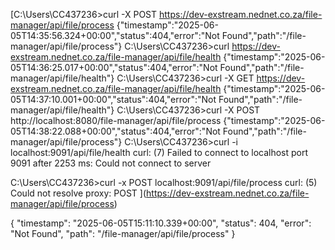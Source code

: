 [C:\Users\CC437236>curl -X POST https://dev-exstream.nednet.co.za/file-manager/api/file/process
{"timestamp":"2025-06-05T14:35:56.324+00:00","status":404,"error":"Not Found","path":"/file-manager/api/file/process"}
C:\Users\CC437236>curl https://dev-exstream.nednet.co.za/file-manager/api/file/health
{"timestamp":"2025-06-05T14:36:25.017+00:00","status":404,"error":"Not Found","path":"/file-manager/api/file/health"}
C:\Users\CC437236>curl -X GET https://dev-exstream.nednet.co.za/file-manager/api/file/health
{"timestamp":"2025-06-05T14:37:10.001+00:00","status":404,"error":"Not Found","path":"/file-manager/api/file/health"}
C:\Users\CC437236>curl -X POST http://localhost:8080/file-manager/api/file/process
{"timestamp":"2025-06-05T14:38:22.088+00:00","status":404,"error":"Not Found","path":"/file-manager/api/file/process"}
C:\Users\CC437236>curl -i localhost:9091/api/file/health
curl: (7) Failed to connect to localhost port 9091 after 2253 ms: Could not connect to server

C:\Users\CC437236>curl -x POST localhost:9091/api/file/process
curl: (5) Could not resolve proxy: POST
](https://dev-exstream.nednet.co.za/file-manager/api/file/process)


{
    "timestamp": "2025-06-05T15:11:10.339+00:00",
    "status": 404,
    "error": "Not Found",
    "path": "/file-manager/api/file/process"
}
